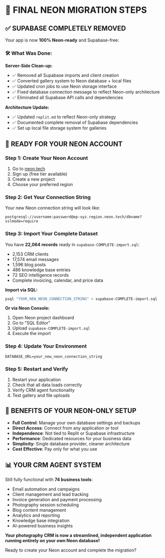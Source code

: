 # 🎯 FINAL NEON MIGRATION STEPS

## ✅ SUPABASE COMPLETELY REMOVED

Your app is now **100% Neon-ready** and Supabase-free:

### 🛠️ **What Was Done:**

**Server-Side Clean-up:**
- ✅ Removed all Supabase imports and client creation
- ✅ Converted gallery system to Neon database + local files
- ✅ Updated cron jobs to use Neon storage interface
- ✅ Fixed database connection message to reflect Neon-only architecture
- ✅ Eliminated all Supabase API calls and dependencies

**Architecture Update:**
- ✅ Updated `replit.md` to reflect Neon-only strategy
- ✅ Documented complete removal of Supabase dependencies
- ✅ Set up local file storage system for galleries

## 🚀 **READY FOR YOUR NEON ACCOUNT**

### **Step 1: Create Your Neon Account**
1. Go to [neon.tech](https://neon.tech)
2. Sign up (free tier available)
3. Create a new project
4. Choose your preferred region

### **Step 2: Get Your Connection String**
Your new Neon connection string will look like:
```
postgresql://username:password@ep-xyz.region.neon.tech/dbname?sslmode=require
```

### **Step 3: Import Your Complete Dataset**
You have **22,064 records** ready in `supabase-COMPLETE-import.sql`:
- 2,153 CRM clients
- 17,574 email messages
- 1,596 blog posts
- 486 knowledge base entries
- 72 SEO intelligence records
- Complete invoicing, calendar, and price data

**Import via SQL:**
```bash
psql "YOUR_NEW_NEON_CONNECTION_STRING" < supabase-COMPLETE-import.sql
```

**Or via Neon Console:**
1. Open Neon project dashboard
2. Go to "SQL Editor"
3. Upload `supabase-COMPLETE-import.sql`
4. Execute the import

### **Step 4: Update Your Environment**
```env
DATABASE_URL=your_new_neon_connection_string
```

### **Step 5: Restart and Verify**
1. Restart your application
2. Check that all data loads correctly
3. Verify CRM agent functionality
4. Test gallery and file uploads

## 🎉 **BENEFITS OF YOUR NEON-ONLY SETUP**

- **Full Control**: Manage your own database settings and backups
- **Direct Access**: Connect from any application or tool
- **Independence**: Not tied to Replit or Supabase infrastructure
- **Performance**: Dedicated resources for your business data
- **Simplicity**: Single database provider, cleaner architecture
- **Cost Effective**: Pay only for what you use

## 📊 **YOUR CRM AGENT SYSTEM**

Still fully functional with **74 business tools**:
- Email automation and campaigns
- Client management and lead tracking
- Invoice generation and payment processing
- Photography session scheduling
- Blog content management
- Analytics and reporting
- Knowledge base integration
- AI-powered business insights

**Your photography CRM is now a streamlined, independent application running entirely on your own Neon database!**

Ready to create your Neon account and complete the migration?
